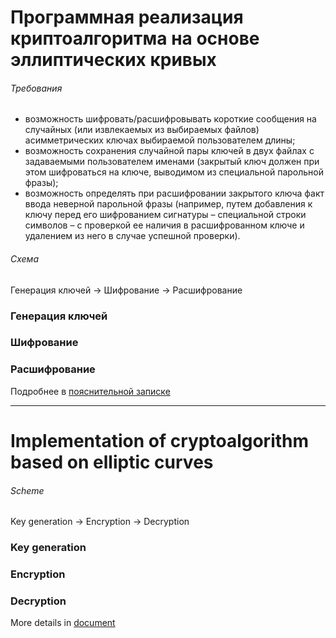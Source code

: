 # Программная реализация криптоалгоритма на основе эллиптических кривых

###### Требования

*	возможность шифровать/расшифровывать короткие сообщения на случайных (или извлекаемых из выбираемых файлов) асимметрических ключах выбираемой пользователем длины;
*	возможность сохранения случайной пары ключей в двух файлах с задаваемыми пользователем именами (закрытый ключ должен при этом шифроваться на ключе, выводимом из специальной парольной фразы);
*	возможность определять при расшифровании закрытого ключа факт ввода неверной парольной фразы (например, путем добавления к ключу перед его шифрованием сигнатуры – специальной строки символов – с проверкой ее наличия в расшифрованном ключе и удалением из него в случае успешной проверки).

###### Схема

Генерация ключей -> Шифрование -> Расшифрование

### Генерация ключей

### Шифрование

### Расшифрование

Подробнее в [пояснительной записке](...blob/master/Пояснительная%20записка.pdf)

<hr>

# Implementation of cryptoalgorithm based on elliptic curves

###### Scheme

Key generation -> Encryption -> Decryption

### Key generation

### Encryption

### Decryption

More details in [document](...blob/master/Пояснительная%20записка.pdf)
